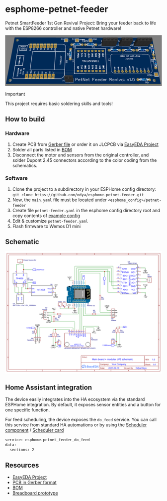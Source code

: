 # esphome-petnet-feeder
Petnet SmartFeeder 1st Gen Revival Project: Bring your feeder back to life with the ESP8266 controller and native Petnet hardware!

![PCB design](docs/logo.png)

> [!IMPORTANT]
> This project requires basic soldering skills and tools!

## How to build
### Hardware
1) Create PCB from [Gerber file](docs/Gerber_PCB_PetNet%20Feeder.zip) or order it on JLCPCB via [EasyEDA Project](https://oshwlab.com/ganzevich/petnet-feeder)
2) Solder all parts listed in [BOM](docs/BOM_PetNet%20SmartFeeder%20Revival.xlsx)
3) Disconnect the motor and sensors from the original controller, and solder Dupont 2.45 connectors according to the color coding from the schematics. 
### Software
1) Clone the project to a subdirectory in your ESPHome config directory:
``git clone https://github.com/odya/esphome-petnet-feeder.git``
2) Now, the `main.yaml` file must be located under `<esphome_config>/petnet-feeder`
3) Create file `petnet-feeder.yaml` in the esphome config directory root and copy contents of [example config](/examples/petnet-feeder.yaml)
4) Edit & customize `petnet-feeder.yaml`
5) Flash firmware to Wemos D1 mini

## Schematic 
![Schematic](docs/schematic.svg)

## Home Assistant integration
The device easily integrates into the HA ecosystem via the standard ESPHome integration. 
By default, it exposes sensor entities and a button for one specific function.

For feed scheduling, the device exposes the `do_feed` service. You can call this service from standard HA automations or by using the [Scheduler component](https://github.com/nielsfaber/scheduler-component) / [Scheduler card](https://github.com/nielsfaber/scheduler-card)
```
service: esphome.petnet_feeder_do_feed
data:
  sections: 2
```

## Resources
- [EasyEDA Project](https://oshwlab.com/ganzevich/petnet-feeder)
- [PCB in Gerber format](docs/Gerber_PCB_PetNet%20Feeder.zip)
- [BOM](docs/BOM_PetNet%20SmartFeeder%20Revival.xlsx)
- [Breadboard prototype](docs/prototype/PROTOTYPE.md)


